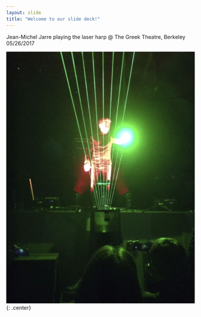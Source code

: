 ```yaml
---
layout: slide
title: "Welcome to our slide deck!"
---
```


Jean-Michel Jarre playing the laser harp @ The Greek Theatre, Berkeley 05/26/2017

![laserharp](https://github.com/githubschool/turbo-butter/blob/dave-add-caption/_posts/Fun%20With%20Lasers.jpg)
{: .center}
